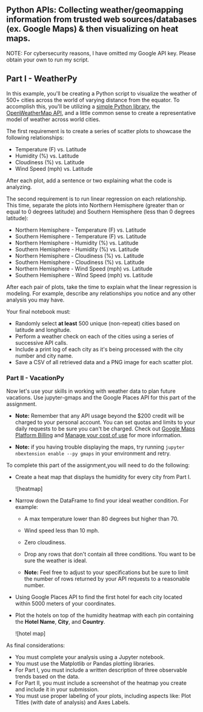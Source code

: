 
## Python APIs: Collecting weather/geomapping information from trusted web sources/databases (ex. Google Maps) & then visualizing on heat maps.

NOTE: For cybersecurity reasons, I have omitted my Google API key. Please obtain your own to run my script. 

## Part I - WeatherPy

In this example, you'll be creating a Python script to visualize the weather of 500+ cities across the world of varying distance from the equator. To accomplish this, you'll be utilizing a [simple Python library](https://pypi.python.org/pypi/citipy), the [OpenWeatherMap API](https://openweathermap.org/api), and a little common sense to create a representative model of weather across world cities.

The first requirement is to create a series of scatter plots to showcase the following relationships:

* Temperature (F) vs. Latitude
* Humidity (%) vs. Latitude
* Cloudiness (%) vs. Latitude
* Wind Speed (mph) vs. Latitude

After each plot, add a sentence or two explaining what the code is analyzing.

The second requirement is to run linear regression on each relationship. This time, separate the plots into Northern Hemisphere (greater than or equal to 0 degrees latitude) and Southern Hemisphere (less than 0 degrees latitude):

* Northern Hemisphere - Temperature (F) vs. Latitude
* Southern Hemisphere - Temperature (F) vs. Latitude
* Northern Hemisphere - Humidity (%) vs. Latitude
* Southern Hemisphere - Humidity (%) vs. Latitude
* Northern Hemisphere - Cloudiness (%) vs. Latitude
* Southern Hemisphere - Cloudiness (%) vs. Latitude
* Northern Hemisphere - Wind Speed (mph) vs. Latitude
* Southern Hemisphere - Wind Speed (mph) vs. Latitude

After each pair of plots, take the time to explain what the linear regression is modeling. For example, describe any relationships you notice and any other analysis you may have.

Your final notebook must:

* Randomly select **at least** 500 unique (non-repeat) cities based on latitude and longitude.
* Perform a weather check on each of the cities using a series of successive API calls.
* Include a print log of each city as it's being processed with the city number and city name.
* Save a CSV of all retrieved data and a PNG image for each scatter plot.

### Part II - VacationPy

Now let's use your skills in working with weather data to plan future vacations. Use jupyter-gmaps and the Google Places API for this part of the assignment.

* **Note:** Remember that any API usage beyond the $200 credit will be charged to your personal account. You can set quotas and limits to your daily requests to be sure you can't be charged. Check out [Google Maps Platform Billing](https://developers.google.com/maps/billing/gmp-billing#monitor-and-restrict-consumption) and [Manage your cost of use](https://developers.google.com/maps/documentation/javascript/usage-and-billing#set-caps) for more information.

* **Note:** if you having trouble displaying the maps, try running `jupyter nbextension enable --py gmaps` in your environment and retry.

To complete this part of the assignment,you will need to do the following:

* Create a heat map that displays the humidity for every city from Part I.

  ![heatmap]

* Narrow down the DataFrame to find your ideal weather condition. For example:

  * A max temperature lower than 80 degrees but higher than 70.

  * Wind speed less than 10 mph.

  * Zero cloudiness.

  * Drop any rows that don't contain all three conditions. You want to be sure the weather is ideal.

  * **Note:** Feel free to adjust to your specifications but be sure to limit the number of rows returned by your API requests to a reasonable number.

* Using Google Places API to find the first hotel for each city located within 5000 meters of your coordinates.

* Plot the hotels on top of the humidity heatmap with each pin containing the **Hotel Name**, **City**, and **Country**.

  ![hotel map]

As final considerations:

* You must complete your analysis using a Jupyter notebook.
* You must use the Matplotlib or Pandas plotting libraries.
* For Part I, you must include a written description of three observable trends based on the data.
* For Part II, you must include a screenshot of the heatmap you create and include it in your submission.
* You must use proper labeling of your plots, including aspects like: Plot Titles (with date of analysis) and Axes Labels.
